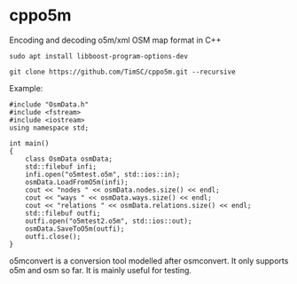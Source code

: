 # cppo5m
Encoding and decoding o5m/xml OSM map format in C++

	sudo apt install libboost-program-options-dev

	git clone https://github.com/TimSC/cppo5m.git --recursive

Example:

	#include "OsmData.h"
	#include <fstream>
	#include <iostream>
	using namespace std;

	int main()
	{
		class OsmData osmData;
		std::filebuf infi;
		infi.open("o5mtest.o5m", std::ios::in);
		osmData.LoadFromO5m(infi);
		cout << "nodes " << osmData.nodes.size() << endl;
		cout << "ways " << osmData.ways.size() << endl;
		cout << "relations " << osmData.relations.size() << endl;
		std::filebuf outfi;
		outfi.open("o5mtest2.o5m", std::ios::out);
		osmData.SaveToO5m(outfi);
		outfi.close();
	}

o5mconvert is a conversion tool modelled after osmconvert. It only supports o5m and osm so far. It is mainly useful for testing.

